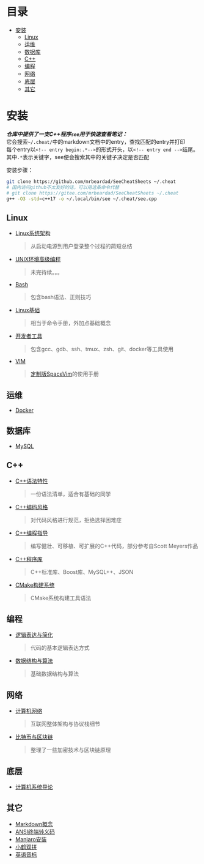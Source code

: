 # 目录
<!-- vim-markdown-toc GFM -->

- [安装](#安装)
  - [Linux](#linux)
  - [运维](#运维)
  - [数据库](#数据库)
  - [C++](#c)
  - [编程](#编程)
  - [网络](#网络)
  - [底层](#底层)
  - [其它](#其它)

<!-- vim-markdown-toc -->
# 安装
***仓库中提供了一支C++程序`see`用于快速查看笔记：***  
它会搜索`~/.cheat/`中的markdown文档中的entry，查找匹配的entry并打印  
每个entry以`<!-- entry begin:.*-->`的形式开头，以`<!-- entry end -->`结尾。
其中`.*`表示关键字，see便会搜索其中的关键子决定是否匹配  

安装步骤：
```sh
git clone https://github.com/mrbeardad/SeeCheatSheets ~/.cheat
# 国内访问github不太友好的话，可以用这条命令代替
# git clone https://gitee.com/mrbeardad/SeeCheatSheets ~/.cheat
g++ -O3 -std=c++17 -o ~/.local/bin/see ~/.cheat/see.cpp
```
## Linux
* [Linux系统架构](boot.md)
    > 从启动电源到用户登录整个过程的简短总结
* [UNIX环境高级编程](apue.md)
    > 未完待续。。。
* [Bash](bash.md)
    > 包含bash语法、正则技巧
* [Linux基础](linux.md)
    > 相当于命令手册，外加点基础概念
* [开发者工具](devtool.md)
    > 包含gcc、gdb、ssh、tmux、zsh、git、docker等工具使用
* [VIM](vim.md)
    > [定制版SpaceVim](https://github.com/mrbeardad/SpaceVim)的使用手册

## 运维
* [Docker](docker.md)

## 数据库
* [MySQL](mysql.md)

## C++
* [C++语法特性](cpp.md)
    > 一份语法清单，适合有基础的同学
* [C++编码风格](cppstyle.md)
    > 对代码风格进行规范，拒绝选择困难症
* [C++编程指导](cppguide.md)
    > 编写健壮、可移植、可扩展的C++代码，部分参考自Scott Meyers作品
* [C++程序库](cppman.md)
    > C++标准库、Boost库、MySQL++、JSON
* [CMake构建系统](cmake.md)
    > CMake系统构建工具语法

## 编程
* [逻辑表达与简化](logic.md)
    > 代码的基本逻辑表达方式
* [数据结构与算法](dsaa.md)
    > 基础数据结构与算法

## 网络
* [计算机网络](network.md)
    > 互联网整体架构与协议栈细节
* [比特币与区块链](bitcoin.md)
    > 整理了一些加密技术与区块链原理

## 底层
* [计算机系统导论](csapp.md)

## 其它
* [Markdown概念](markdown.md)
* [ANSI终端转义码](ansi.md)
* [Manjaro安装](manjaro.md)
* [小鹤双拼](xhup.md)
* [英语音标](english.md)

